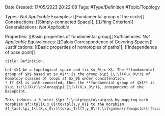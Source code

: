 <div class="topSpace"></div>

Date Created: 17/05/2023 20:22:08
Tags: #Type/Definition #Topic/Topology

Types: <i>Not Applicable</i>
Examples: [[Fundamental group of the circle]]
Constructions: [[Simply-connected Space]], [[Lifting Criterion]]
Generalizations: <i>Not Applicable</i>

Properties: [[Basic properties of fundamental group]]
Sufficiencies: <i>Not Applicable</i>
Equivalences: [[Galois Correspondence of Covering Spaces]]
Justifications: [[Basic properties of homotopies of paths]], [[Independence of base point]]

``` ad-Definition
title: Definition.

Let $X$ be a topological space and fix $x_0\in X$. The **fundamental group of $X$ based at $x_0$** is the group $\pi_1\!\l(X,x_0\r)$ of homotopy classes of loops at $x_0$ under concatenation.
* If $X$ is path-connected, then the **fundamental group of $X$** is $\pi_1\!\l(X\r)\coloneqq\pi_1\!\l(X,x_0\r)$, independent of the basepoint.

This induces a functor $\pi_1:\catptop\to\catgrp$ by mapping each morphism $f:\tpl{X,x_0}\to\tpl{Y,y_0}$ to the morphism $f_\ast:\pi_1\l(X,x_0\r)\to\pi_1\l(Y,y_0\r):\l[\gamma\r]\mapsto\l[f\circ\gamma\r]$.

```
